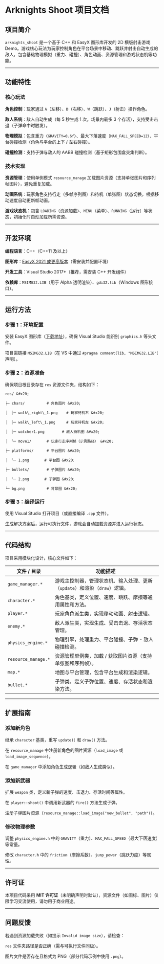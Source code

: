 # Arknights Shoot 项目文档

## 项目简介

`arknights_shoot` 是一个基于 C++ 和 EasyX 图形库开发的 2D 横版射击游戏 Demo。游戏核心玩法为玩家控制角色在平台场景中移动、跳跃并射击自动生成的敌人，包含基础物理模拟（重力、碰撞）、角色动画、资源管理和游戏状态机等功能。



***

## 功能特性

### 核心玩法

**角色控制**：玩家通过 `A`（左移）、`D`（右移）、`W`（跳跃）、`J`（射击）操作角色。

**敌人系统**：敌人自动生成（每 5 秒生成 1 次，场景内最多 3 个存活），支持受击击退（子弹命中时触发）。

**物理模拟**：包含重力（`GRAVITY=0.6f`）、最大下落速度（`MAX_FALL_SPEED=12`）、平台碰撞检测（角色与平台的上下 / 左右碰撞）。

**碰撞检测**：支持子弹与敌人的 AABB 碰撞检测（基于矩形包围盒交集判断）。

### 技术实现

**资源管理**：使用单例模式 `resource_manage` 加载图片资源（支持单张图片和序列帧图片），避免重复加载。

**动画系统**：玩家角色支持行走（多帧序列图）和待机（单张图）状态切换，根据移动速度自动更新帧动画。

**游戏状态机**：包含 `LOADING`（资源加载）、`MENU`（菜单）、`RUNNING`（运行）等状态，初始化时自动加载所需资源。



***

## 开发环境

**编程语言**：C++（C++11 及以上）

**图形库**：[EasyX 2021 或更高版本](https://easyx.cn/)（需安装并配置环境）

**开发工具**：Visual Studio 2017+（推荐，需安装 C++ 开发组件）

**依赖库**：`MSIMG32.LIB`（用于 Alpha 透明渲染）、`gdi32.lib`（Windows 图形接口）。



***

## 运行方法

### 步骤 1：环境配置

安装 EasyX 图形库（[下载地址](https://easyx.cn/)），确保 Visual Studio 能识别 `graphics.h` 等头文件。

项目需链接 `MSIMG32.LIB`（在 VS 中通过 `#pragma comment(lib, "MSIMG32.LIB")` 声明）。

### 步骤 2：资源准备

确保项目根目录存在 `res` 资源文件夹，结构如下：



```
res/ &#x20;

├─ chars/          # 角色图片 &#x20;

│  ├─ walk\_right\_1.png    # 玩家待机右 &#x20;

│  ├─ walk\_left\_1.png     # 玩家待机左 &#x20;

│  ├─ watcher1.png        # 敌人待机图 &#x20;

│  └─ move1/       # 玩家行走序列帧（示例路径） &#x20;

├─ platforms/      # 平台图片 &#x20;

│  └─ 1.png       # 平台图 &#x20;

├─ bullets/        # 子弹图片 &#x20;

│  └─ 2.png       # 子弹图 &#x20;

└─ bg.png          # 背景图 &#x20;
```

### 步骤 3：编译运行

使用 Visual Studio 打开项目（或直接编译 `.cpp` 文件）。

生成解决方案后，运行可执行文件，游戏会自动加载资源并进入运行状态。



***

## 代码结构

项目采用模块化设计，核心文件如下：



| 文件 / 目录             | 功能描述                                         |
| ------------------- | -------------------------------------------- |
| `game_manager.*`    | 游戏主控制器，管理状态机、输入处理、更新（`update`）和渲染（`draw`）逻辑。 |
| `character.*`       | 角色基类，定义位置、速度、跳跃、摩擦等通用属性和方法。                  |
| `player.*`          | 玩家角色派生类，实现移动动画、射击逻辑。                         |
| `enemy.*`           | 敌人派生类，实现生成、受击击退、存活状态管理。                      |
| `physics_engine.*`  | 物理引擎，处理重力、平台碰撞、子弹 - 敌人碰撞检测。                  |
| `resource_manage.*` | 资源管理单例类，加载 / 获取图片资源（支持单张图和序列帧）。              |
| `map.*`             | 地图与平台管理，包含平台生成和渲染逻辑。                         |
| `bullet.*`          | 子弹类，定义子弹位置、速度、存活状态和渲染方法。                     |



***

## 扩展指南

### 添加新角色

继承 `character` 基类，重写 `update()` 和 `draw()` 方法。

在 `resource_manage` 中注册新角色的图片资源（`load_image` 或 `load_image_sequence`）。

在 `game_manager` 中添加角色生成逻辑（如敌人生成类似）。

### 添加新武器

扩展 `weapon` 类，定义新子弹的速度、击退力、存活时间等属性。

在 `player::shoot()` 中调用新武器的 `fire()` 方法生成子弹。

注册子弹图片资源（`resource_manage::load_image("new_bullet", "path")`）。

### 修改物理参数

调整 `physics_engine.h` 中的 `GRAVITY`（重力）、`MAX_FALL_SPEED`（最大下落速度）等常量。

修改 `character.h` 中的 `friction`（摩擦系数）、`jump_power`（跳跃力度）等属性。



***

## 许可证

本项目代码采用 **MIT 许可证**（未明确声明时默认），资源文件（如图标、图片）仅限学习交流使用，请勿用于商业用途。



***

## 问题反馈

若遇到资源加载失败（如提示 `Invalid image size`），请检查：

`res` 文件夹路径是否正确（需与可执行文件同级）。

图片文件是否存在且格式为 PNG（部分代码示例中使用 `.png`）。